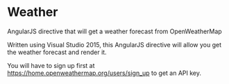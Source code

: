# Weather
AngularJS directive that will get a weather forecast from OpenWeatherMap

Written using Visual Studio 2015, this AngularJS directive will allow you get the weather forecast and render it.

You will have to sign up first at https://home.openweathermap.org/users/sign_up to get an API key.


